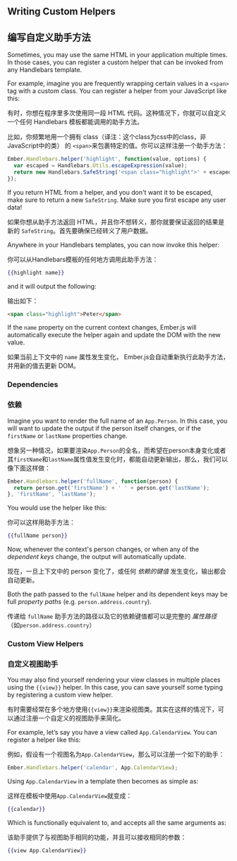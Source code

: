 ## Writing Custom Helpers

## 编写自定义助手方法

Sometimes, you may use the same HTML in your application multiple times. In those cases, you can register a custom helper that can be invoked from any Handlebars template.

For example, imagine you are frequently wrapping certain values in a `<span>` tag with a custom class. You can register a helper from your JavaScript like this:

有时，你想在程序里多次使用同一段 HTML 代码。这种情况下，你就可以自定义一个任何 Handlebars 模板都能调用的助手方法。

比如，你频繁地用一个拥有 class（译注：这个class为css中的class，非JavaScript中的类） 的 `<span>`来包裹特定的值。你可以这样注册一个助手方法：

```javascript
Ember.Handlebars.helper('highlight', function(value, options) {
  var escaped = Handlebars.Utils.escapeExpression(value);
  return new Handlebars.SafeString('<span class="highlight">' + escaped + '</span>');
});
```

If you return HTML from a helper, and you don't want it to be escaped,
make sure to return a new `SafeString`. Make sure you first escape any
user data!

如果你想从助手方法返回 HTML，并且你不想转义，那你就要保证返回的结果是新的 `SafeString`。首先要确保已经转义了用户数据。

Anywhere in your Handlebars templates, you can now invoke this helper:

你可以从Handlebars模板的任何地方调用此助手方法：

```handlebars
{{highlight name}}
```

and it will output the following:

输出如下：

```html
<span class="highlight">Peter</span>
```

If the `name` property on the current context changes, Ember.js will
automatically execute the helper again and update the DOM with the new
value.

如果当前上下文中的 `name` 属性发生变化， Ember.js会自动重新执行此助手方法，并用新的值去更新 DOM。

### Dependencies

### 依赖

Imagine you want to render the full name of an `App.Person`. In this
case, you will want to update the output if the person itself changes,
or if the `firstName` or `lastName` properties change.

想象另一种情况，如果要渲染`App.Person`的全名，而希望在person本身变化或者其`firstName`和`lastName`属性值发生变化时，都能自动更新输出，那么，我们可以像下面这样做：

```js
Ember.Handlebars.helper('fullName', function(person) {
  return person.get('firstName') + ' ' + person.get('lastName');
}, 'firstName', 'lastName');
```

You would use the helper like this:

你可以这样用助手方法：

```handlebars
{{fullName person}}
```

Now, whenever the context's person changes, or when any of the
_dependent keys_ change, the output will automatically update.

现在，一旦上下文中的 person 变化了，或任何 _依赖的键值_ 发生变化，输出都会自动更新。

Both the path passed to the `fullName` helper and its dependent keys may
be full _property paths_ (e.g. `person.address.country`).

传递给 `fullName` 助手方法的路径以及它的依赖键值都可以是完整的 _属性路径_ （如`person.address.country`）

### Custom View Helpers

### 自定义视图助手

You may also find yourself rendering your view classes in multiple
places using the `{{view}}` helper. In this case, you can save yourself
some typing by registering a custom view helper.

有时需要经常在多个地方使用`{{view}}`来渲染视图类。其实在这样的情况下，可以通过注册一个自定义的视图助手来简化。

For example, let’s say you have a view called `App.CalendarView`.
You can register a helper like this:

例如，假设有一个视图名为`App.CalendarView`，那么可以注册一个如下的助手：

```javascript
Ember.Handlebars.helper('calendar', App.CalendarView);
```

Using `App.CalendarView` in a template then becomes as simple as:

这样在模板中使用`App.CalendarView`就变成：

```handlebars
{{calendar}}
```

Which is functionally equivalent to, and accepts all the same
arguments as:

该助手提供了与视图助手相同的功能，并且可以接收相同的参数：

```handlebars
{{view App.CalendarView}}
```
